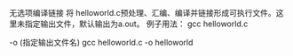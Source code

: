 无选项编译链接
    将 helloworld.c预处理、汇编、编译并链接形成可执行文件。这里未指定输出文件，默认输出为a.out。
    例子用法：
    gcc helloworld.c

-o (指定输出文件名)
    gcc helloworld.c -o helloworld
